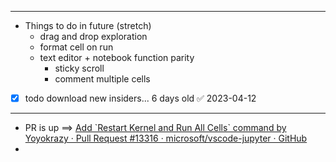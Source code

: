 
--- 
- Things to do in future (stretch)
	- drag and drop exploration
	- format cell on run
	- text editor + notebook function parity
		- sticky scroll
		- comment multiple cells
- [x] todo download new insiders... 6 days old ✅ 2023-04-12

---
- PR is up ==> [Add \`Restart Kernel and Run All Cells\` command by Yoyokrazy · Pull Request #13316 · microsoft/vscode-jupyter · GitHub](https://github.com/microsoft/vscode-jupyter/pull/13316)
- 